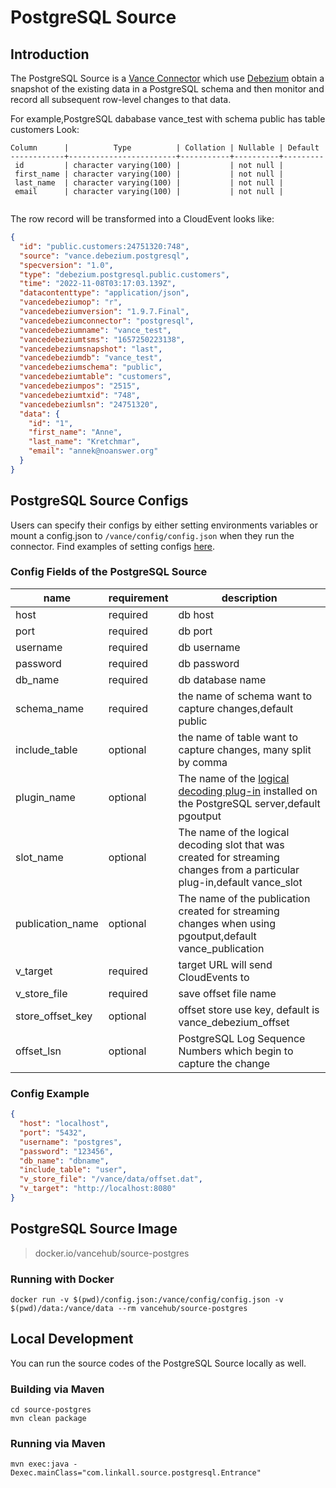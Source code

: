 # PostgreSQL Source

## Introduction

The PostgreSQL Source is a [Vance Connector][vc] which use [Debezium][debezium] obtain a snapshot of the existing data
in a PostgreSQL schema and then monitor and record all subsequent row-level changes to that data.

For example,PostgreSQL dababase vance_test with schema public has table customers Look:

```text
Column      |          Type          | Collation | Nullable | Default
------------+------------------------+-----------+----------+---------
 id         | character varying(100) |           | not null | 
 first_name | character varying(100) |           | not null | 
 last_name  | character varying(100) |           | not null | 
 email      | character varying(100) |           | not null | 
 
```

The row record will be transformed into a CloudEvent looks like:

```json
{
  "id": "public.customers:24751320:748",
  "source": "vance.debezium.postgresql",
  "specversion": "1.0",
  "type": "debezium.postgresql.public.customers",
  "time": "2022-11-08T03:17:03.139Z",
  "datacontenttype": "application/json",
  "vancedebeziumop": "r",
  "vancedebeziumversion": "1.9.7.Final",
  "vancedebeziumconnector": "postgresql",
  "vancedebeziumname": "vance_test",
  "vancedebeziumtsms": "1657250223138",
  "vancedebeziumsnapshot": "last",
  "vancedebeziumdb": "vance_test",
  "vancedebeziumschema": "public",
  "vancedebeziumtable": "customers",
  "vancedebeziumpos": "2515",
  "vancedebeziumtxid": "748",
  "vancedebeziumlsn": "24751320",
  "data": {
    "id": "1",
    "first_name": "Anne",
    "last_name": "Kretchmar",
    "email": "annek@noanswer.org"
  }
}

```

## PostgreSQL Source Configs

Users can specify their configs by either setting environments variables or mount a config.json to
`/vance/config/config.json` when they run the connector. Find examples of setting configs [here][config].

### Config Fields of the PostgreSQL Source

| name                | requirement | description                                                                                                               |
|---------------------|-------------|---------------------------------------------------------------------------------------------------------------------------|
| host                | required    | db host                                                                                                                   |
| port                | required    | db port                                                                                                                   |
| username            | required    | db username                                                                                                               |
| password            | required    | db password                                                                                                               |
| db_name             | required    | db database name                                                                                                          |
| schema_name         | required    | the name of schema want to capture changes,default public                                                                 |
| include_table       | optional    | the name of table want to capture changes, many split by comma                                                            |
| plugin_name         | optional    | The name of the [logical decoding plug-in] installed on the PostgreSQL server,default pgoutput                            |
| slot_name           | optional    | The name of the logical decoding slot that was created for streaming changes from a particular plug-in,default vance_slot |
| publication_name    | optional    | The name of the publication created for streaming changes when using pgoutput,default vance_publication                   |
| v_target            | required    | target URL will send CloudEvents to                                                                                       |
| v_store_file        | required    | save offset file name                                                                                                     |
| store_offset_key    | optional    | offset store use key, default is vance_debezium_offset                                                                    |
| offset_lsn          | optional    | PostgreSQL Log Sequence Numbers which begin to capture the change                                                         |

### Config Example

```json
{
  "host": "localhost",
  "port": "5432",
  "username": "postgres",
  "password": "123456",
  "db_name": "dbname",
  "include_table": "user",
  "v_store_file": "/vance/data/offset.dat",
  "v_target": "http://localhost:8080"
}
```

## PostgreSQL Source Image

> docker.io/vancehub/source-postgres

### Running with Docker

```shell
docker run -v $(pwd)/config.json:/vance/config/config.json -v $(pwd)/data:/vance/data --rm vancehub/source-postgres
```

## Local Development

You can run the source codes of the PostgreSQL Source locally as well.

### Building via Maven

```shell
cd source-postgres 
mvn clean package
```

### Running via Maven

```shell
mvn exec:java -Dexec.mainClass="com.linkall.source.postgresql.Entrance"
```

[vc]: https://github.com/linkall-labs/vance-docs/blob/main/docs/concept.md
[config]: https://github.com/linkall-labs/vance-docs/blob/main/docs/connector.md
[debezium]: https://debezium.io/documentation/reference/1.9/connectors/postgresql.html
[logical decoding plug-in]: https://debezium.io/documentation/reference/1.9/connectors/postgresql.html#postgresql-output-plugin
